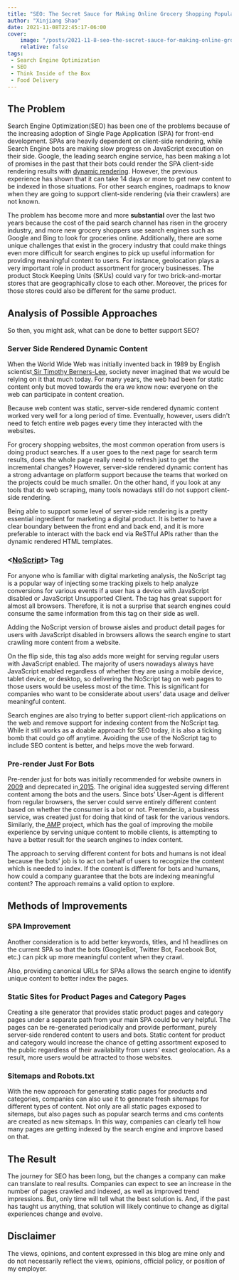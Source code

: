 ```yaml
---
title: "SEO: The Secret Sauce for Making Online Grocery Shopping Popular"
author: "Xinjiang Shao"
date: 2021-11-08T22:45:17-06:00
cover:
    image: "/posts/2021-11-8-seo-the-secret-sauce-for-making-online-grocery-shopping-popular/images/cover.jpg"
    relative: false
tags:
 - Search Engine Optimization
 - SEO
 - Think Inside of the Box
 - Food Delivery
---
```



## The Problem

Search Engine Optimization(SEO) has been one of the problems because of the increasing adoption of Single Page Application (SPA) for front-end development. SPAs are heavily dependent on client-side rendering, while Search Engine bots are making slow progress on JavaScript execution on their side. Google, the leading search engine service, has been making a lot of promises in the past that their bots could render the SPA client-side rendering results with [dynamic rendering](https://developers.google.com/search/docs/guides/dynamic-rendering). However, the previous experience has shown that it can take 14 days or more to get new content to be indexed in those situations. For other search engines, roadmaps to know when they are going to support client-side rendering (via their crawlers) are not known. 

The problem has become more and more **substantial** over the last two years because the cost of the paid search channel has risen in the grocery industry, and more new grocery shoppers use search engines such as Google and Bing to look for groceries online. Additionally, there are some unique challenges that exist in the grocery industry that could make things even more difficult for search engines to pick up useful information for providing meaningful content to users. For instance, geolocation plays a very important role in product assortment for grocery businesses. The product Stock Keeping Units (SKUs) could vary for two brick-and-mortar stores that are geographically close to each other. Moreover, the prices for those stores could also be different for the same product.


## Analysis of Possible Approaches

So then, you might ask, what can be done to better support SEO? 


### Server Side Rendered Dynamic Content

When the World Wide Web was initially invented back in 1989 by English scientist[ Sir Timothy Berners-Lee](https://en.wikipedia.org/wiki/Tim_Berners-Lee), society never imagined that we would be relying on it that much today. For many years, the web had been for static content only but moved towards the era we know now: everyone on the web can participate in content creation. 

Because web content was static, server-side rendered dynamic content worked very well for a long period of time. Eventually, however, users didn't need to fetch entire web pages every time they interacted with the websites.

For grocery shopping websites, the most common operation from users is doing product searches. If a user goes to the next page for search term results, does the whole page really need to refresh just to get the incremental changes? However, server-side rendered dynamic content has a strong advantage on platform support because the teams that worked on the projects could be much smaller.  On the other hand, if you look at any tools that do web scraping, many tools nowadays still do not support client-side rendering.

Being able to support some level of server-side rendering is a pretty essential ingredient for marketing a digital product. It is better to have a clear boundary between the front end and back end, and it is more preferable to interact with the back end via ReSTful APIs rather than the dynamic rendered HTML templates. 


### &lt;[NoScript](https://developer.mozilla.org/en-US/docs/Web/HTML/Element/noscript)> Tag

For anyone who is familiar with digital marketing analysis, the NoScript tag is a popular way of injecting some tracking pixels to help analyze conversions for various events if a user has a device with JavaScript disabled or JavaScript Unsupported Client. The tag has great support for almost all browsers. Therefore, it is not a surprise that search engines could consume the same information from this tag on their side as well. 


Adding the NoScript version of browse aisles and product detail pages for users with JavaScript disabled in browsers allows the search engine to start crawling more content from a  website.

On the flip side, this tag also adds more weight for serving regular users with JavaScript enabled. The majority of users nowadays always have JavaScript enabled regardless of whether they are using a mobile device, tablet device, or desktop, so delivering the NoScript tag on web pages to those users would be useless most of the time. This is significant for companies who want to be considerate about users’ data usage and deliver meaningful content.

Search engines are also trying to better support client-rich applications on the web and remove support for indexing content from the NoScript tag. While it still works as a doable approach for SEO today, it is also a ticking bomb that could go off anytime. Avoiding the use of the NoScript tag to include SEO content is better, and helps move the web forward. 


### Pre-render Just For Bots

Pre-render just for bots was initially recommended for website owners in[ 2009](https://developers.google.com/search/blog/2009/10/proposal-for-making-ajax-crawlable) and deprecated in[ 2015](https://developers.google.com/search/blog/2015/10/deprecating-our-ajax-crawling-scheme.html). The original idea suggested serving different content among the bots and the users. Since bots’ User-Agent is different from regular browsers, the server could serve entirely different content based on whether the consumer is a bot or not. Prerender.io, a business service, was created just for doing that kind of task for the various vendors. Similarly, the[ AMP](https://amp.dev/support/faq/overview/) project, which has the goal of improving the mobile experience by serving unique content to mobile clients, is attempting to have a better result for the search engines to index content. 

The approach to serving different content for bots and humans is not ideal because the bots’ job is to act on behalf of users to recognize the content which is needed to index. If the content is different for bots and humans, how could a company guarantee that the bots are indexing meaningful content? The approach remains a valid option to explore. 


## Methods of Improvements


### SPA Improvement

Another consideration is to add better keywords, titles, and h1 headlines on the current SPA so that the bots (GoogleBot, Twitter Bot, Facebook Bot, etc.) can pick up more meaningful content when they crawl.

Also, providing canonical URLs for SPAs allows the search engine to identify unique content to better index the pages.


### Static Sites for Product Pages and Category Pages

Creating a site generator that provides static product pages and category pages under a separate path from your main SPA could be very helpful. The pages can be re-generated periodically and provide performant, purely server-side rendered content to users and bots. Static content for product and category would increase the chance of getting assortment exposed to the public regardless of their availability from users' exact geolocation. As a result, more users would be attracted to those websites.


### Sitemaps and Robots.txt

With the new approach for generating static pages for products and categories, companies can also use it to generate fresh sitemaps for different types of content. Not only are all static pages exposed to sitemaps, but also pages such as popular search terms and cms contents are created as new sitemaps. In this way, companies can clearly tell how many pages are getting indexed by the search engine and improve based on that.


## The Result

The journey for SEO has been long, but the changes a company can make can translate to real results. Companies can expect to see an increase in the number of pages crawled and indexed, as well as improved trend impressions. But, only time will tell what the best solution is. And, if the past has taught us anything, that solution will likely continue to change as digital experiences change and evolve. 


## Disclaimer

The views, opinions, and content expressed in this blog are mine only and do not necessarily reflect the views, opinions, official policy, or position of my employer. 
